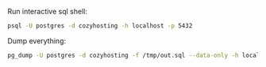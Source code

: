 Run interactive sql shell:
```bash
psql -U postgres -d cozyhosting -h localhost -p 5432
```

Dump everything:
```bash
pg_dump -U postgres -d cozyhosting -f /tmp/out.sql --data-only -h localhost -p 5432
```

